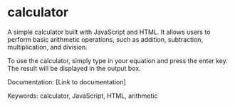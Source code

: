 # calculator
A simple calculator built with JavaScript and HTML. It allows users to perform basic arithmetic operations, such as addition, subtraction, multiplication, and division.

To use the calculator, simply type in your equation and press the enter key. The result will be displayed in the output box.

Documentation: [Link to documentation]

Keywords: calculator, JavaScript, HTML, arithmetic


